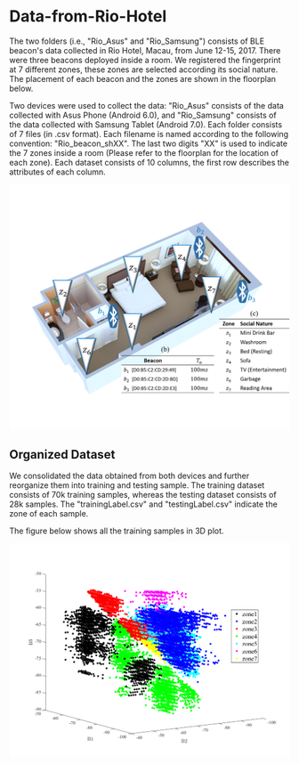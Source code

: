 # Data-from-Rio-Hotel

The two folders (i.e., "Rio_Asus" and "Rio_Samsung") consists of BLE beacon's data collected in Rio Hotel, Macau, from June 12-15, 2017.
There were three beacons deployed inside a room. We registered the fingerprint at 7 different zones, these zones are selected according its social nature. The placement of each beacon and the zones are shown in the floorplan below.

Two devices were used to collect the data: "Rio_Asus" consists of the data collected with Asus Phone (Android 6.0), and "Rio_Samsung" consists of the data collected with Samsung Tablet (Android 7.0).
Each folder consists of 7 files (in .csv format). Each filename is named according to the following convention: "Rio_beacon_shXX". The last two digits "XX" is used to indicate the 7 zones inside a room (Please refer to the floorplan for the location of each zone).
Each dataset consists of 10 columns, the first row describes the attributes of each column.


<p align="center">
  <img alt="Tailored software services including concept, design, development and testing" src="/floorplan.png" />
</p>


## Organized Dataset
We consolidated the data obtained from both devices and further reorganize them into training and testing sample. The training dataset consists of 70k training samples, whereas the testing dataset consists of 28k samples. The "trainingLabel.csv" and "testingLabel.csv" indicate the zone of each sample.

The figure below shows all the training samples in 3D plot.

<p align="center">
  <img alt="Tailored software services including concept, design, development and testing" src="/dataset/viz/allTrainingData.png" />
</p>

